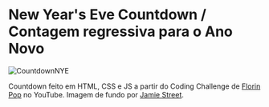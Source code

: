 # New Year's Eve Countdown / Contagem regressiva para o Ano Novo

![CountdownNYE](https://user-images.githubusercontent.com/77167010/228347703-02639c45-75cc-4a2d-a2fd-cc565b6b8282.png)

Countdown feito em HTML, CSS e JS a partir do Coding Challenge de [Florin Pop](https://www.youtube.com/watch?v=dtKciwk_si4) no YouTube. Imagem de fundo por [Jamie Street](https://unsplash.com/pt-br/fotografias/hBzrr6m6-pc).
